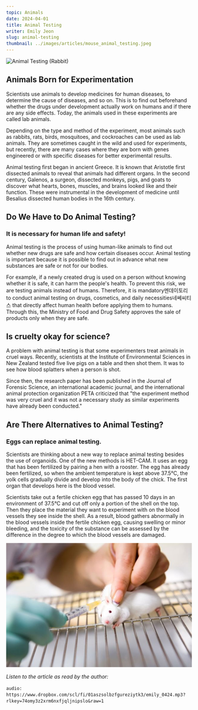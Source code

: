 ```yaml
---
topic: Animals
date: 2024-04-01
title: Animal Testing
writer: Emily Jeon
slug: animal-testing
thumbnail: ../images/articles/mouse_animal_testing.jpeg
---
```

![Animal Testing (Rabbit)](https://img.freepik.com/free-vector/animal-testing-medicines-abstract-concept-illustration_335657-4954.jpg?w=2000&t=st=1711976759~exp=1711977359~hmac=7be50f53dc5fec3d296ca3c1aa01b85c944aa264302652d6b876cd41dd47c5e1)

## Animals Born for Experimentation
Scientists use animals to develop medicines for human diseases, to determine the cause of diseases, and so on. This is to find out beforehand whether the drugs under development actually work on humans and if there are any side effects. Today, the animals used in these experiments are called lab animals.

Depending on the type and method of the experiment, most animals such as rabbits, rats, birds, mosquitoes, and cockroaches can be used as lab animals. They are sometimes caught in the wild and used for experiments, but recently, there are many cases where they are born with genes engineered or with specific diseases for better experimental results.

Animal testing first began in ancient Greece. It is known that Aristotle first dissected animals to reveal that animals had different organs. In the second century, Galenos, a surgeon, dissected monkeys, pigs, and goats to discover what hearts, bones, muscles, and brains looked like and their function. These were instrumental in the development of medicine until Besalius dissected human bodies in the 16th century.


## Do We Have to Do Animal Testing?
### It is necessary for human life and safety!
Animal testing is the process of using human-like animals to find out whether new drugs are safe and how certain diseases occur. Animal testing is important because it is possible to find out in advance what new substances are safe or not for our bodies.

For example, if a newly created drug is used on a person without knowing whether it is safe, it can harm the people's health. To prevent this risk, we are testing animals instead of humans. Therefore, it is mandatory멘데이토리 to conduct animal testing on drugs, cosmetics, and daily necessities네쎄씨티스 that directly affect human health before applying them to humans. Through this, the Ministry of Food and Drug Safety approves the sale of products only when they are safe.

## Is cruelty okay for science?
A problem with animal testing is that some experimenters treat animals in cruel ways. Recently, scientists at the Institute of Environmental Sciences in New Zealand tested five live pigs on a table and then shot them. It was to see how blood splatters when a person is shot.

Since then, the research paper has been published in the Journal of Forensic Science, an international academic journal, and the international animal protection organization PETA criticized that "the experiment method was very cruel and it was not a necessary study as similar experiments have already been conducted."

## Are There Alternatives to Animal Testing?
### Eggs can replace animal testing.
Scientists are thinking about a new way to replace animal testing besides the use of organoids. One of the new methods is HET-CAM. It uses an egg that has been fertilized by pairing a hen with a rooster. The egg has already been fertilized, so when the ambient temperature is kept above 37.5°C, the yolk cells gradually divide and develop into the body of the chick. The first organ that develops here is the blood vessel.

Scientists take out a fertile chicken egg that has passed 10 days in an environment of 37.5°C and cut off only a portion of the shell on the top. Then they place the material they want to experiment with on the blood vessels they see inside the shell. As a result, blood gathers abnormally in the blood vessels inside the fertile chicken egg, causing swelling or minor bleeding, and the toxicity of the substance can be assessed by the difference in the degree to which the blood vessels are damaged.

![Animal Testing (Mouse)](../images/articles/mouse_animal_testing.jpeg)

*Listen to the article as read by the author:*

`audio: https://www.dropbox.com/scl/fi/01aszsolbzfgureziytk3/emily_0424.mp3?rlkey=74omy3z2xrm6nxfjqljnipslo&raw=1`
